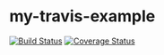 # my-travis-example

[![Build Status](https://travis-ci.com/LorenzoBettini/my-travis-example.svg?branch=master)](https://travis-ci.com/LorenzoBettini/my-travis-example)
[![Coverage Status](https://coveralls.io/repos/github/LorenzoBettini/my-travis-example/badge.svg?branch=coveralls)](https://coveralls.io/github/LorenzoBettini/my-travis-example?branch=coveralls)
